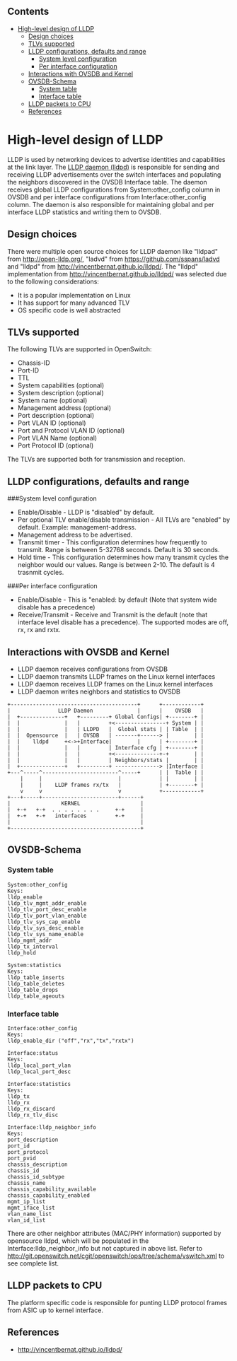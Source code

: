 ## Contents

  * [High-level design of LLDP](#high-level-design-of-lldp)
    * [Design choices](#design-choices)
    * [TLVs supported](#tlvs-supported)
    * [LLDP configurations, defaults and range](#lldp-configurations-defaults-and-range)
      * [System level configuration](#system-level-configuration)
      * [Per interface configuration](#per-interface-configuration)
    * [Interactions with OVSDB and Kernel](#interactions-with-ovsdb-and-kernel)
    * [OVSDB-Schema](#ovsdb-schema)
      * [System table](#system-table)
      * [Interface table](#interface-table)
    * [LLDP packets to CPU](#lldp-packets-to-cpu)
    * [References](#references)

# High-level design of LLDP
LLDP is used by networking devices to advertise identities and capabilities at the link layer. The [LLDP daemon (lldpd)](/documents/dev/ops-lldpd/DESIGN) is responsible for sending and receiving LLDP advertisements over the switch interfaces and populating the neighbors discovered in the OVSDB Interface table. The daemon receives global LLDP configurations from System:other_config column in OVSDB and per interface configurations from Interface:other_config column.  The daemon is also responsible for maintaining global and per interface LLDP statistics and writing them to OVSDB.

## Design choices
There were multiple open source choices for LLDP daemon like "lldpad" from http://open-lldp.org/, "ladvd" from https://github.com/sspans/ladvd and "lldpd" from http://vincentbernat.github.io/lldpd/. The "lldpd" implementation from http://vincentbernat.github.io/lldpd/ was selected due to the following considerations:

* It is a popular implementation on Linux
* It has support for many advanced TLV
* OS specific code is well abstracted


## TLVs supported

The following TLVs are supported in OpenSwitch:

- Chassis-ID
- Port-ID
- TTL
- System capabilities (optional)
- System description (optional)
- System name (optional)
- Management address (optional)
- Port description (optional)
- Port VLAN ID (optional)
- Port and Protocol VLAN ID (optional)
- Port VLAN Name (optional)
- Port Protocol ID (optional)

The TLVs are supported both for transmission and reception.

## LLDP configurations, defaults and range
###System level configuration
- Enable/Disable - LLDP is "disabled" by default.
- Per optional TLV enable/disable transmission - All TLVs are "enabled" by default. Example: management-address.
- Management address to be advertised.
- Transmit timer - This configuration determines how frequently to transmit. Range is between 5-32768 seconds. Default is 30 seconds.
- Hold time - This configuration determines how many transmit cycles the neighbor would our values. Range is between 2-10. The default is 4 trasnmit cycles.

###Per interface configuration
- Enable/Disable - This is "enabled: by default (Note that system wide disable has a precedence)
- Receive/Transmit - Receive and Transmit is the default (note that interface level disable has a precedence). The supported modes are off, rx, rx and rxtx.

## Interactions with OVSDB and Kernel
* LLDP daemon receives configurations from OVSDB
* LLDP daemon transmits LLDP frames on the Linux kernel interfaces
* LLDP daemon receives LLDP frames on the Linux kernel interfaces
* LLDP daemon writes neighbors and statistics to OVSDB

```ditaa
+----------------------------------------+      +------------+
|               LLDP Daemon              |      |    OVSDB   |
|  +--------------+   +---------+ Global Configs| +--------+ |
|  |              |   |         +<----------------+ System | |
|  |              |   | LLDPD   |  Global stats | | Table  | |
|  |  Opensource  |   | OVSDB   | -------+------> |        | |
|  |    lldpd     +<->+Interface|        |      | +--------+ |
|  |              |   |         | Interface cfg | +--------+ |
|  |              |   |         +<--------------+-+        | |
|  |              |   |         | Neighbors/stats |        | |
|  +--------------+   +---------+ --------------> |Interface |
+---^-----^------------------------^-----+      | |  Table | |
    |     |                        |            | |        | |
    |     |    LLDP frames rx/tx   |            | +--------+ |
    v     v                        v            +------------+
+---+-----+------------------------+------+
|                KERNEL                   |
|  +-+   +-+  . . . . . . . .     +-+     |
|  +-+   +-+   interfaces         +-+     |
|                                         |
+-----------------------------------------+

```

## OVSDB-Schema
### System table
```
System:other_config
Keys:
lldp_enable
lldp_tlv_mgmt_addr_enable
lldp_tlv_port_desc_enable
lldp_tlv_port_vlan_enable
lldp_tlv_sys_cap_enable
lldp_tlv_sys_desc_enable
lldp_tlv_sys_name_enable
lldp_mgmt_addr
lldp_tx_interval
lldp_hold

System:statistics
Keys:
lldp_table_inserts
lldp_table_deletes
lldp_table_drops
lldp_table_ageouts
```

### Interface table
```
Interface:other_config
Keys:
lldp_enable_dir ("off","rx","tx","rxtx")

Interface:status
Keys:
lldp_local_port_vlan
lldp_local_port_desc

Interface:statistics
Keys:
lldp_tx
lldp_rx
lldp_rx_discard
lldp_rx_tlv_disc

Interface:lldp_neighbor_info
Keys:
port_description
port_id
port_protocol
port_pvid
chassis_description
chassis_id
chassis_id_subtype
chassis_name
chassis_capability_available
chassis_capability_enabled
mgmt_ip_list
mgmt_iface_list
vlan_name_list
vlan_id_list
```
There are other neighbor attributes (MAC/PHY information) supported by opensource lldpd, which will be populated in the Interface:lldp_neighbor_info but not captured in above list. Refer to http://git.openswitch.net/cgit/openswitch/ops/tree/schema/vswitch.xml to see complete list.


## LLDP packets to CPU
The platform specific code is responsible for punting LLDP protocol frames from ASIC up to kernel interface.


## References
* http://vincentbernat.github.io/lldpd/
